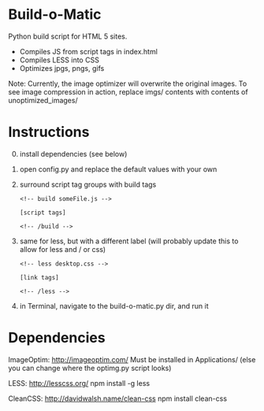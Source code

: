 Build-o-Matic
=============

Python build script for HTML 5 sites.

- Compiles JS from script tags in index.html
- Compiles LESS into CSS
- Optimizes jpgs, pngs, gifs

Note: Currently, the image optimizer will overwrite the original images. To see image compression in action, replace
imgs/ contents with contents of unoptimized_images/


Instructions
=============
0. install dependencies (see below)
1. open config.py and replace the default values with your own
2. surround script tag groups with build tags

	```
	<!-- build someFile.js -->
	```

	```
	[script tags]
	```

	```
	<!-- /build -->
	```

3. same for less, but with a different label (will probably update this to allow for less and / or css)

	```
	<!-- less desktop.css -->
	```

	```
	[link tags]
	```

	```
	<!-- /less -->
	```

4. in Terminal, navigate to the build-o-matic.py dir, and run it

Dependencies
=============

ImageOptim: http://imageoptim.com/
	Must be installed in Applications/ (else you can change where the optimg.py script looks)

LESS: http://lesscss.org/
	npm install -g less

CleanCSS: http://davidwalsh.name/clean-css
	npm install clean-css




